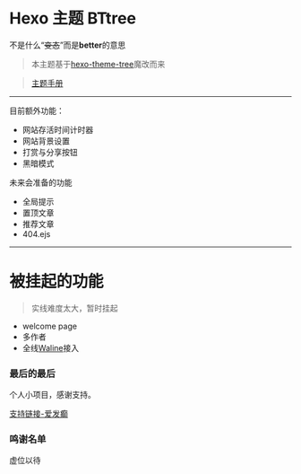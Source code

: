 # Hexo 主题 BTtree

不是什么“~~变态~~”而是**better**的意思 

>本主题基于[hexo-theme-tree](https://github.com/wujun234/hexo-theme-tree)魔改而来

>[主题手册](https://blog.awaae001.top/posts/34026.html)

---
目前额外功能：
- 网站存活时间计时器
- 网站背景设置
- 打赏与分享按钮
- 黑暗模式

未来会准备的功能
- 全局提示
- 置顶文章
- 推荐文章
- 404.ejs

---
# **被挂起的功能**

>实线难度太大，暂时挂起

- welcome page 
- 多作者
- 全线[Waline](https://waline.js.org/)接入


### 最后的最后

个人小项目，感谢支持。

[支持链接-爱发癫](https://afdian.net/a/awaae001)

### 鸣谢名单

虚位以待
